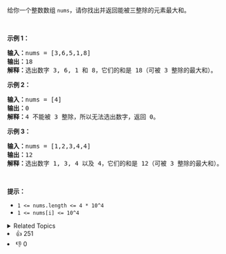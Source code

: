 <p>给你一个整数数组&nbsp;<code>nums</code>，请你找出并返回能被三整除的元素最大和。</p>

<ol> 
</ol>

<p>&nbsp;</p>

<p><strong>示例 1：</strong></p>

<pre><strong>输入：</strong>nums = [3,6,5,1,8]
<strong>输出：</strong>18
<strong>解释：</strong>选出数字 3, 6, 1 和 8，它们的和是 18（可被 3 整除的最大和）。</pre>

<p><strong>示例 2：</strong></p>

<pre><strong>输入：</strong>nums = [4]
<strong>输出：</strong>0
<strong>解释：</strong>4 不能被 3 整除，所以无法选出数字，返回 0。
</pre>

<p><strong>示例 3：</strong></p>

<pre><strong>输入：</strong>nums = [1,2,3,4,4]
<strong>输出：</strong>12
<strong>解释：</strong>选出数字 1, 3, 4 以及 4，它们的和是 12（可被 3 整除的最大和）。
</pre>

<p>&nbsp;</p>

<p><strong>提示：</strong></p>

<ul> 
 <li><code>1 &lt;= nums.length &lt;= 4 * 10^4</code></li> 
 <li><code>1 &lt;= nums[i] &lt;= 10^4</code></li> 
</ul>

<div><details><summary>Related Topics</summary><div><li>贪心</li><li>数组</li><li>动态规划</li><li>排序</li></div></details></div>
<div><li>👍 251</li><li>👎 0</li></div>